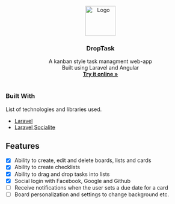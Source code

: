 <div id="top"></div>
<!-- PROJECT LOGO -->
<br />
<div align="center">
  <a href="https://github.com/fdomgjoni99/DropTask">
    <img src="https://iconmonstr.com/wp-content/g/gd/makefg.php?i=../releases/preview/2017/png/iconmonstr-task-1.png&r=124&g=108&b=163" alt="Logo" width="80" height="80">
  </a>

  <h3 align="center">DropTask</h3>

  <p align="center">
    A kanban style task managment web-app
    <br />
    Built using Laravel and Angular
    <br />
    <a href="https://charming-pastelito-227126.netlify.app/"><strong>Try it online »</strong></a>
    <br />
    <br />
  </p>
</div>

### Built With

List of technologies and libraries used.

* [Laravel](https://laravel.com/)
* [Laravel Socialite](https://laravel.com/docs/9.x/socialite)

## Features

- [x] Ability to create, edit and delete boards, lists and cards
- [x] Ability to create checklists
- [x] Ability to drag and drop tasks into lists
- [x] Social login with Facebook, Google and Github
- [ ] Receive notifications when the user sets a due date for a card
- [ ] Board personalization and settings to change background etc.
